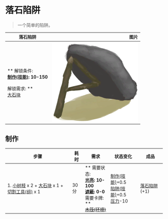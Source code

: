 # 落石陷阱  
> 一个简单的陷阱。  
  
  落石陷阱  |   图片   
 ----  |  ----:   
 ** 解锁条件: **<br>[制作(技能)](Skill_Crafting.md): 10-150<br><br>** 解锁需求: **<br>[大石块](StoneHeavy.md)  |  <img decoding="async" src="Sprite/DeadfallTrap.png" href="a.md" style="max-width:300px;max-height:300px;">   
  
## 制作  
步骤  |  耗时  |  需求  |  状态变化  |  成品  
----  |  ----  |  ----  |  ----  |  ----  
1. [小树枝](Sticks.md) x 2 + [大石块](StoneHeavy.md) x 1 + [切割工具(组)](GpTag_Cutter.md) x 1  |  30分  |  ** 需要状态: **<br>[光亮](Light.md): 10-100<br>[遮蔽](Sheltered.md): 0-0<br>** 需要卡牌: **<br>~~[木筏(环境)](Env_Raft.md)~~  |  [制作(技能)](Skill_Crafting.md)+0.5<br>[陷阱(技能)](Skill_Trapping.md)+0.5<br>[压力](Stress.md)-10  |  [落石陷阱](DeadfallTrap.md)(+1)  
